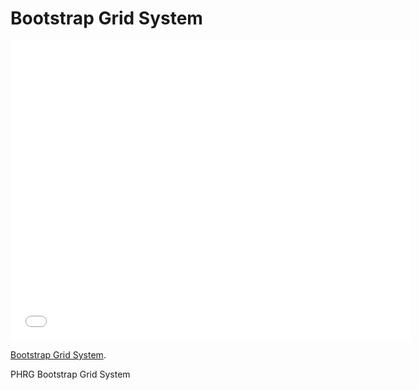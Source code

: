# Bootstrap Grid System

<iframe width="640" height="480" src="//www.youtube.com/embed/3RqaVBTthuk?rel=0&modestbranding=1" frameborder="0" allowfullscreen></iframe>

<p><a href="https://www.youtube.com/watch?v=3RqaVBTthuk">Bootstrap Grid System</a>.</p>

<p data-visibility='hidden'>PHRG Bootstrap Grid System</p>